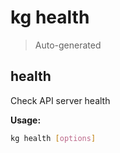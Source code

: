 # kg health

> Auto-generated

## health

Check API server health

**Usage:**
```bash
kg health [options]
```
